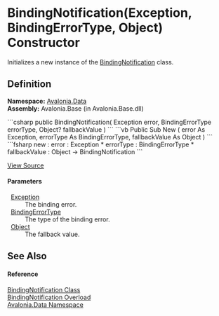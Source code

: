 # BindingNotification(Exception, BindingErrorType, Object) Constructor


Initializes a new instance of the <a href="T_Avalonia_Data_BindingNotification">BindingNotification</a> class.



## Definition
**Namespace:** <a href="N_Avalonia_Data">Avalonia.Data</a>  
**Assembly:** Avalonia.Base (in Avalonia.Base.dll)

<Tabs groupId="api-code-preview">
<TabItem value="csharp" label="C#">
```csharp
public BindingNotification(
	Exception error,
	BindingErrorType errorType,
	Object? fallbackValue
)
```
</TabItem>
<TabItem value="vb" label="VB">
```vb
Public Sub New ( 
	error As Exception,
	errorType As BindingErrorType,
	fallbackValue As Object
)
```
</TabItem>
<TabItem value="fsharp" label="F#">
```fsharp
new : 
        error : Exception * 
        errorType : BindingErrorType * 
        fallbackValue : Object -> BindingNotification
```
</TabItem>
</Tabs>



<a href="https://github.com/AvaloniaUI/Avalonia/tree/master/src/Avalonia.Base/Data/BindingNotification.cs#L87" title="View the source code">View Source</a>



#### Parameters
<dl><dt>  <a href="https://learn.microsoft.com/dotnet/api/system.exception" target="_blank" rel="noopener noreferrer">Exception</a></dt><dd>The binding error.</dd><dt>  <a href="T_Avalonia_Data_BindingErrorType">BindingErrorType</a></dt><dd>The type of the binding error.</dd><dt>  <a href="https://learn.microsoft.com/dotnet/api/system.object" target="_blank" rel="noopener noreferrer">Object</a></dt><dd>The fallback value.</dd></dl>

## See Also


#### Reference
<a href="T_Avalonia_Data_BindingNotification">BindingNotification Class</a>  
<a href="Overload_Avalonia_Data_BindingNotification__ctor">BindingNotification Overload</a>  
<a href="N_Avalonia_Data">Avalonia.Data Namespace</a>  


